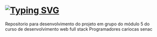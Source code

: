 # [![Typing SVG](https://readme-typing-svg.demolab.com?font=IBM+Plex+Mono&weight=600&size=23&duration=5002&pause=1000&color=F71E3B&center=&vCenter=&repeat=&width=440&height=53&lines=Projeto-Grupo-API-node.js-sqlite)](https://git.io/typing-svg)

Repositorio para desenvolvimento do projeto em grupo do módulo 5 do curso de desenvolvimento web full stack Programadores cariocas senac
